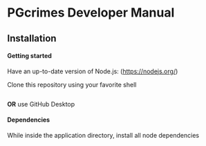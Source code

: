 # PGcrimes Developer Manual
 
## Installation

#### Getting started

Have an up-to-date version of Node.js: (https://nodejs.org/)

Clone this repository using your favorite shell

```https://github.com/vivthai/PGcrimes.git
```


**OR** use GitHub Desktop

#### Dependencies

While inside the application directory, install all node dependencies

```npm install
```
